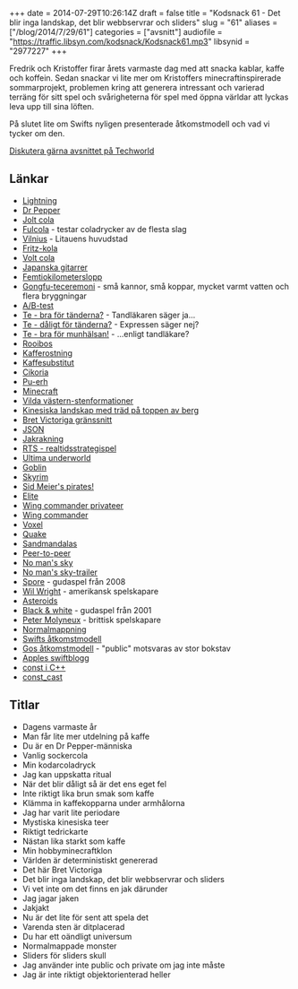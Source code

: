 +++
date = 2014-07-29T10:26:14Z
draft = false
title = "Kodsnack 61 - Det blir inga landskap, det blir webbservrar och sliders"
slug = "61"
aliases = ["/blog/2014/7/29/61"]
categories = ["avsnitt"]
audiofile = "https://traffic.libsyn.com/kodsnack/Kodsnack61.mp3"
libsynid = "2977227"
+++

Fredrik och Kristoffer firar årets varmaste dag med att snacka kablar, kaffe och koffein. Sedan snackar vi lite mer om Kristoffers minecraftinspirerade sommarprojekt, problemen kring att generera intressant och varierad terräng för sitt spel och svårigheterna för spel med öppna världar att lyckas leva upp till sina löften.

På slutet lite om Swifts nyligen presenterade åtkomstmodell och vad vi tycker om den.

[Diskutera gärna avsnittet på Techworld](http://techworld.idg.se/2.2524/1.569644/)

## Länkar ##
* [Lightning](http://en.wikipedia.org/wiki/Lightning_%28connector%29)
* [Dr Pepper](http://en.wikipedia.org/wiki/Dr_pepper)
* [Jolt cola](http://en.wikipedia.org/wiki/Jolt_Cola)
* [Fulcola](http://www.fulcola.se) - testar coladrycker av de flesta slag
* [Vilnius](http://en.wikipedia.org/wiki/Vilnius) - Litauens huvudstad
* [Fritz-kola](http://www.fritz-kola.de/aboutus/)
* [Volt cola](http://www.voltcola.com)
* [Japanska gitarrer](http://proguitarshop.com/andyscorner/the-lawsuit-era)
* [Femtiokilometerslopp](http://www.lejonbragden.se)
* [Gongfu-teceremoni](http://en.wikipedia.org/wiki/Gongfu_tea_ceremony) - små kannor, små koppar, mycket varmt vatten och flera bryggningar
* [A/B-test](http://en.wikipedia.org/wiki/A/B_testing)
* [Te - bra för tänderna?](http://tebloggen.blogspot.se/2008/09/te-och-tnder.html) - Tandläkaren säger ja...
* [Te - dåligt för tänderna?](http://www.expressen.se/nyheter/tedrickande-farligt-for-tanderna/) - Expressen säger nej?
* [Te - bra för munhälsan!](http://dentalmagazinet.se/nyheter/te-bra-for-munhalsan/) - ...enligt tandläkare?
* [Rooibos](http://en.wikipedia.org/wiki/Rooibos)
* [Kafferostning](http://en.wikipedia.org/wiki/Coffee_roasting)
* [Kaffesubstitut](http://sv.wikipedia.org/wiki/Kaffesurrogat)
* [Cikoria](http://sv.wikipedia.org/wiki/Cikoria)
* [Pu-erh](http://en.wikipedia.org/wiki/Pu-erh_tea)
* [Minecraft](http://en.wikipedia.org/wiki/Minecraft)
* [Vilda västern-stenformationer](http://i.dailymail.co.uk/i/pix/2012/05/25/article-2149899-134A6372000005DC-843_964x619.jpg)
* [Kinesiska landskap med träd på toppen av berg](http://home.cogeco.ca/~byoung1/http/home.cogeco.ca/~byoung1/IMAGES/LOOK-AT-MOUNTAINS.jpg)
* [Bret Victoriga gränssnitt](http://vimeo.com/36579366)
* [JSON](http://json.org)
* [Jakrakning](http://en.wiktionary.org/wiki/yak_shaving)
* [RTS - realtidsstrategispel](http://en.wikipedia.org/wiki/Realtime_strategy_game)
* [Ultima underworld](http://en.wikipedia.org/wiki/Ultima_Underworld)
* [Goblin](http://en.wikipedia.org/wiki/Goblin)
* [Skyrim](http://en.wikipedia.org/wiki/Skyrim)
* [Sid Meier's pirates!](http://en.wikipedia.org/wiki/Sid_Meier%27s_Pirates!)
* [Elite](http://en.wikipedia.org/wiki/Elite_%28video_game%29)
* [Wing commander privateer](http://en.wikipedia.org/wiki/Wing_Commander:_Privateer)
* [Wing commander](http://en.wikipedia.org/wiki/Wing_Commander_%28video_game%29)
* [Voxel](http://en.wikipedia.org/wiki/Voxel)
* [Quake](http://en.wikipedia.org/wiki/Quake_%28video_game%29)
* [Sandmandalas](http://en.wikipedia.org/wiki/Sand_mandala)
* [Peer-to-peer](http://en.wikipedia.org/wiki/Peer-to-peer)
* [No man's sky](http://en.wikipedia.org/wiki/No_Man%27s_Sky)
* [No man's sky-trailer](https://www.youtube.com/watch?v=RRpDn5qPp3s)
* [Spore](http://en.wikipedia.org/wiki/Spore_%282008_video_game%29) - gudaspel från 2008
* [Wil Wright](http://en.wikipedia.org/wiki/Will_Wright_%28game_designer%29) - amerikansk spelskapare
* [Asteroids](http://en.wikipedia.org/wiki/Asteroids_%28video_game%29)
* [Black & white](http://en.wikipedia.org/wiki/Black_%26_White_%28video_game%29) - gudaspel från 2001
* [Peter Molyneux](http://en.wikipedia.org/wiki/Peter_Molyneux) - brittisk spelskapare
* [Normalmappning](http://en.wikipedia.org/wiki/Normal_mapping)
* [Swifts åtkomstmodell](https://developer.apple.com/swift/blog/?id=5)
* [Gos åtkomstmodell](http://golang.org/ref/spec#Exported_identifiers) - "public" motsvaras av stor bokstav
* [Apples swiftblogg](https://developer.apple.com/swift/blog/)
* [const i C++](http://duramecho.com/ComputerInformation/WhyHowCppConst.html)
* [const_cast](http://en.cppreference.com/w/cpp/language/const_cast)

## Titlar ##
* Dagens varmaste år
* Man får lite mer utdelning på kaffe
* Du är en Dr Pepper-människa
* Vanlig sockercola
* Min kodarcoladryck
* Jag kan uppskatta ritual
* När det blir dåligt så är det ens eget fel
* Inte riktigt lika brun smak som kaffe
* Klämma in kaffekopparna under armhålorna
* Jag har varit lite periodare
* Mystiska kinesiska teer
* Riktigt tedrickarte
* Nästan lika starkt som kaffe
* Min hobbyminecraftklon
* Världen är deterministiskt genererad
* Det här Bret Victoriga
* Det blir inga landskap, det blir webbservrar och sliders
* Vi vet inte om det finns en jak därunder
* Jag jagar jaken
* Jakjakt
* Nu är det lite för sent att spela det
* Varenda sten är ditplacerad
* Du har ett oändligt universum
* Normalmappade monster
* Sliders för sliders skull
* Jag använder inte public och private om jag inte måste
* Jag är inte riktigt objektorienterad heller
